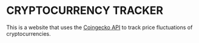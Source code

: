 # CRYPTOCURRENCY TRACKER

This is a website that uses the [Coingecko API](https://www.coingecko.com/en/api#explore-api) to track price fluctuations of cryptocurrencies.
